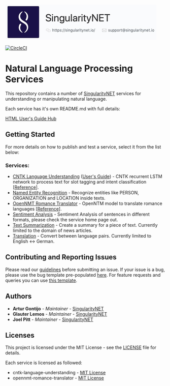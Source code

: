 [issue-template]: ../../issues/new?template=BUG_REPORT.md
[feature-template]: ../../issues/new?template=FEATURE_REQUEST.md

![singnetlogo](docs/assets/singnet-logo.jpg 'SingularityNET')

[![CircleCI](https://circleci.com/gh/singnet/nlp-services.svg?style=svg)](https://circleci.com/gh/singnet/nlp-services)

# Natural Language Processing Services

This repository contains a number of [SingularityNET](http://singularitynet.io) services for understanding or manipulating natural language.

Each service has it's own README.md with full details:

[HTML User's Guide Hub](https://singnet.github.io/nlp-services/)

## Getting Started

For more details on how to publish and test a service, select it from the list below:

### Services:

- [CNTK Language Understanding](cntk-language-understanding/) 
([User's Guide](docs/users_guide/cntk-language-understanding.md)) - CNTK recurrent LSTM network to process text for slot tagging and intent classification
[[Reference](https://cntk.ai/pythondocs/CNTK_202_Language_Understanding.html)].
- [Named Entity Recognition](named-entity-recognition/) - Recognize entities like PERSON, ORGANIZATION and LOCATION inside texts.
- [OpenNMT Romance Translator](opennmt-romance-translator/) - OpenNTM model to translate romance languages [[Reference](http://forum.opennmt.net/t/training-romance-multi-way-model/86)].
- [Sentiment Analysis](sentiment-analysis/) - Sentiment Analysis of sentences in different formats, please check the service home page out.
- [Text Summarization](text-summarization/) - Create a summary for a piece of text. Currently limited to the domain of news articles.
- [Translation](translation/) - Convert between language pairs. Currently limited to English <-> German.

## Contributing and Reporting Issues

Please read our [guidelines](https://dev.singularitynet.io/docs/contribute/contribution-guidelines/#submitting-an-issue) 
before submitting an issue. If your issue is a bug, please use the bug template pre-populated [here][issue-template]. 
For feature requests and queries you can use [this template][feature-template].

## Authors

* **Artur Gontijo** - *Maintainer* - [SingularityNET](https://www.singularitynet.io)
* **Glauter Lemos** - *Maintainer* - [SingularityNET](https://www.singularitynet.io)
* **Joel Pitt** - *Maintainer* - [SingularityNET](https://www.singularitynet.io)

## Licenses

This project is licensed under the MIT License - see the [LICENSE](LICENSE) file for details.

Each service is licensed as followed:

- cntk-language-understanding - [MIT License](https://github.com/Microsoft/CNTK/blob/master/LICENSE.md)
- opennmt-romance-translator - [MIT License](https://github.com/OpenNMT/OpenNMT/blob/master/LICENSE.md)